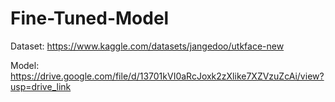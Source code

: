 # Fine-Tuned-Model
Dataset: https://www.kaggle.com/datasets/jangedoo/utkface-new

Model: https://drive.google.com/file/d/13701kVI0aRcJoxk2zXlike7XZVzuZcAi/view?usp=drive_link
